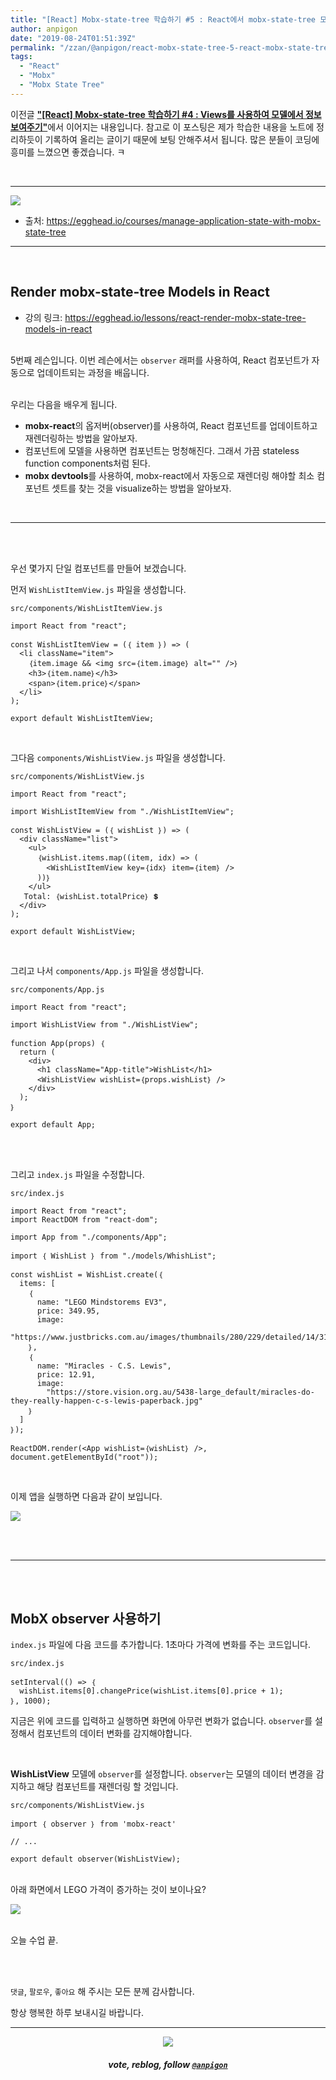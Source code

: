```yaml
---
title: "[React] Mobx-state-tree 학습하기 #5 : React에서 mobx-state-tree 모델 렌더링하기"
author: anpigon
date: "2019-08-24T01:51:39Z"
permalink: "/zzan/@anpigon/react-mobx-state-tree-5-react-mobx-state-tree"
tags:
  - "React"
  - "Mobx"
  - "Mobx State Tree"
---
```

이전글 [**"\[React\] Mobx-state-tree 학습하기 #4 : Views를 사용하여 모델에서 정보 보여주기"**](/zzan/@anpigon/react-native-manage-application-state-with-mobx-state-tree-4)에서 이어지는 내용입니다. 참고로 이 포스팅은 제가 학습한 내용을 노트에 정리하듯이 기록하여 올리는 글이기 때문에 보팅 안해주셔서 됩니다.  많은 분들이 코딩에 흥미를  느꼈으면 좋겠습니다.  ㅋ

<br>

***

![](https://files.steempeak.com/file/steempeak/anpigon/sYISPibs-E1848CE185A6E18486E185A9E186A820E1848BE185A5E186B9E18482E185B3E186AB20E18483E185B5E1848CE185A1E1848BE185B5E186AB.png)
* 출처: https://egghead.io/courses/manage-application-state-with-mobx-state-tree

***

<br>

## Render mobx-state-tree Models in React

* 강의 링크: https://egghead.io/lessons/react-render-mobx-state-tree-models-in-react

<br>5번째 레슨입니다. 이번 레슨에서는 `observer` 래퍼를 사용하여, React 컴포넌트가 자동으로 업데이트되는 과정을 배웁니다.



<br>우리는 다음을 배우게 됩니다.

*  **mobx-react**의 옵저버(observer)를 사용하여, React 컴포넌트를 업데이트하고 재렌더링하는 방법을 알아보자.
* 컴포넌트에 모델을 사용하면 컴포넌트는 멍청해진다. 그래서 가끔 stateless function components처럼 된다.
* **mobx devtools**를 사용하여, mobx-react에서 자동으로 재렌더링 해야할 최소 컴포넌트 셋트를 찾는 것을 visualize하는 방법을 알아보자.

<br>

***



<br><br>

우선 몇가지 단일 컴포넌트를 만들어 보겠습니다. 

먼저 `WishListItemView.js` 파일을 생성합니다.

`src/components/WishListItemView.js`

```
import React from "react";

const WishListItemView = (｛ item ｝) => (
  <li className="item">
    ｛item.image && <img src=｛item.image｝ alt="" />｝
    <h3>｛item.name｝</h3>
    <span>｛item.price｝</span>
  </li>
);

export default WishListItemView;

```

<br>

그다음 `components/WishListView.js` 파일을 생성합니다. 

`src/components/WishListView.js`
```
import React from "react";

import WishListItemView from "./WishListItemView";

const WishListView = (｛ wishList ｝) => (
  <div className="list">
    <ul>
      ｛wishList.items.map((item, idx) => (
        <WishListItemView key=｛idx｝ item=｛item｝ />
      ))｝
    </ul>
   Total: ｛wishList.totalPrice｝ 💲
  </div>
);

export default WishListView;

```

<br>

그리고 나서 `components/App.js` 파일을 생성합니다. 

`src/components/App.js`
```
import React from "react";

import WishListView from "./WishListView";

function App(props) ｛
  return (
    <div>
      <h1 className="App-title">WishList</h1>
      <WishListView wishList=｛props.wishList｝ />
    </div>
  );
｝

export default App;
```

<br>

<br>그리고 `index.js` 파일을 수정합니다.

`src/index.js`
```
import React from "react";
import ReactDOM from "react-dom";

import App from "./components/App";

import ｛ WishList ｝ from "./models/WhishList";

const wishList = WishList.create(｛
  items: [
    ｛
      name: "LEGO Mindstorems EV3",
      price: 349.95,
      image:
        "https://www.justbricks.com.au/images/thumbnails/280/229/detailed/14/31313LEGOMINDSTORMSNXTEV3.png"
    ｝,
    ｛
      name: "Miracles - C.S. Lewis",
      price: 12.91,
      image:
        "https://store.vision.org.au/5438-large_default/miracles-do-they-really-happen-c-s-lewis-paperback.jpg"
    ｝
  ]
｝);

ReactDOM.render(<App wishList=｛wishList｝ />, document.getElementById("root"));
```

<br>

이제 앱을 실행하면 다음과 같이 보입니다.

![](https://files.steempeak.com/file/steempeak/anpigon/46y4Ng2j-E18489E185B3E1848FE185B3E18485E185B5E186ABE18489E185A3E186BA202019-08-182012.59.18.png)


<br><br>

***

<br><br>

## MobX observer 사용하기


`index.js` 파일에 다음 코드를 추가합니다. 1초마다 가격에 변화를 주는 코드입니다.

`src/index.js`

```
setInterval(() => ｛
  wishList.items[0].changePrice(wishList.items[0].price + 1);
｝, 1000);
```
지금은 위에 코드를 입력하고 실행하면 화면에 아무런 변화가 없습니다. `observer`를 설정해서 컴포넌트의 데이터 변화를 감지해야합니다.

<br>

**WishListView** 모델에 `observer`를 설정합니다. `observer`는 모델의 데이터 변경을 감지하고 해당 컴포넌트를 재렌더링 할 것입니다.

`src/components/WishListView.js`

```
import ｛ observer ｝ from 'mobx-react'

// ...

export default observer(WishListView);
```

<br>아래 화면에서 LEGO 가격이 증가하는 것이 보이나요?

![](https://files.steempeak.com/file/steempeak/anpigon/XIh7Smjo-2019-08-182013-22-41.2019-08-182013_23_25.gif)

<br>오늘 수업 끝.

<br>
<br>

 `댓글`, `팔로우`, `좋아요` 해 주시는 모든 분께 감사합니다.

항상 행복한 하루 보내시길 바랍니다.

*** 

<center><img src='https://steemitimages.com/400x0/https://cdn.steemitimages.com/DQmQmWhMN6zNrLmKJRKhvSScEgWZmpb8zCeE2Gray1krbv6/BC054B6E-6F73-46D0-88E4-C88EB8167037.jpeg'><h5>vote, reblog, follow <code><a href='https://steemit.com/@anpigon'>@anpigon</a></code></h5></center>
